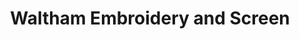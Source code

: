---
title: "Waltham Embroidery and Screen"
url: /waltham/waltham-embroidery-and-screen/
shop: Allgemein
---